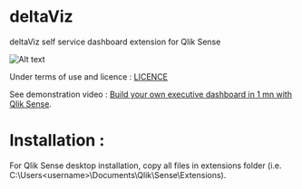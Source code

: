 deltaViz
========

deltaViz self service dashboard extension for Qlik Sense

![Alt text](/relative/path/to/preview.png?raw=true "deltaViz dashboard for Qlik Sense")

Under terms of use and licence : [LICENCE](https://github.com/yblake/deltaViz/blob/master/LICENSE)

See demonstration video : [Build your own executive dashboard in 1 mn with Qlik Sense](http://youtu.be/4s30AEf4qJc).

Installation :
==============
For Qlik Sense desktop installation, copy all files in extensions folder (i.e.  C:\Users\<username>\Documents\Qlik\Sense\Extensions).
